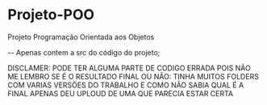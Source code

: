 # Projeto-POO

Projeto Programação Orientada aos Objetos

-- Apenas contem a src do código do projeto;

DISCLAMER:
PODE TER ALGUMA PARTE DE CODIGO ERRADA POIS NÃO ME LEMBRO SE É O RESULTADO FINAL OU NÃO:
TINHA MUITOS FOLDERS COM VARIAS VERSÕES DO TRABALHO E COMO NÃO SABIA QUAL É A FINAL APENAS DEU UPLOUD DE UMA QUE PARECIA ESTAR CERTA
